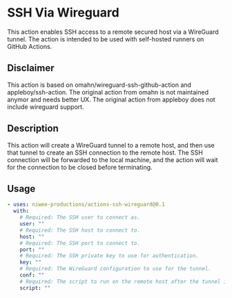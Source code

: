 # SSH Via Wireguard

This action enables SSH access to a remote secured host via a WireGuard tunnel. The action is intended to be used with self-hosted runners on GitHub Actions.

## Disclaimer

This action is based on omahn/wireguard-ssh-github-action and appleboy/ssh-action. The original action from omahn is not maintained anymor and needs better UX. The original action from appleboy does not include wireguard support.

## Description

This action will create a WireGuard tunnel to a remote host, and then use that tunnel to create an SSH connection to the remote host. The SSH connection will be forwarded to the local machine, and the action will wait for the connection to be closed before terminating.

## Usage

```yaml
- uses: niwee-productions/actions-ssh-wireguard@0.1
  with:
    # Required: The SSH user to connect as.
    user: ""
    # Required: The SSH host to connect to.
    host: ""
    # Required: The SSH port to connect to.
    port: ""
    # Required: The SSH private key to use for authentication.
    key: ""
    # Required: The WireGuard configuration to use for the tunnel.
    conf: ""
    # Required: The script to run on the remote host after the tunnel is established.
    script: ""
```
